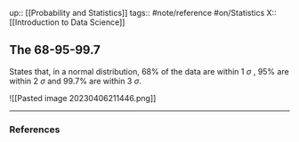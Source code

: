 up:: [[Probability and Statistics]]
tags:: #note/reference #on/Statistics 
X:: [[Introduction to Data Science]]

## The 68-95-99.7

States that, in a normal distribution, 68% of the data are within 1 $\sigma$ , 95% are within 2 $\sigma$ and 99.7% are within 3 $\sigma$.

![[Pasted image 20230406211446.png]]

---
### References

